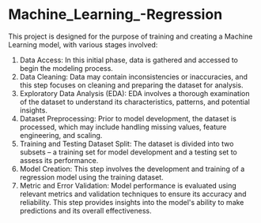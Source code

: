 # Machine_Learning_-Regression

This project is designed for the purpose of training and creating a Machine Learning model, with various stages involved:

  1. Data Access: In this initial phase, data is gathered and accessed to begin the modeling process.
  2. Data Cleaning: Data may contain inconsistencies or inaccuracies, and this step focuses on cleaning and preparing the dataset for analysis.
  3. Exploratory Data Analysis (EDA): EDA involves a thorough examination of the dataset to understand its characteristics, patterns, and potential insights.
  4. Dataset Preprocessing: Prior to model development, the dataset is processed, which may include handling missing values, feature engineering, and scaling.
  5. Training and Testing Dataset Split: The dataset is divided into two subsets – a training set for model development and a testing set to assess its performance.
  6. Model Creation: This step involves the development and training of a regression model using the training dataset.
  7. Metric and Error Validation: Model performance is evaluated using relevant metrics and validation techniques to ensure its accuracy and reliability. This step provides insights into the model's ability to make predictions and its overall effectiveness.
